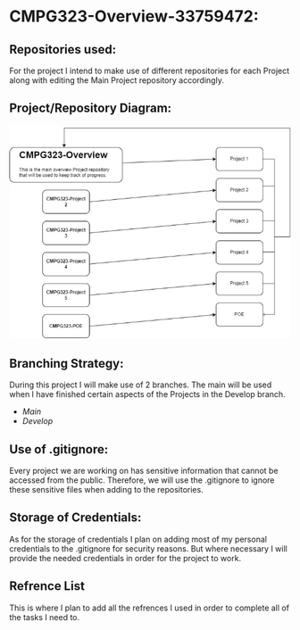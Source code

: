 # __CMPG323-Overview-33759472:__

## __Repositories used:__

 For the project I intend to make use of different repositories for each Project along with editing the Main Project repository accordingly.

## __Project/Repository Diagram:__

 ![](ProjectDiagram323.jpg)

## __Branching Strategy:__

 During this project I will make use of 2 branches.
 The main will be used when I have finished certain aspects of the Projects in the Develop branch.
 
 * *Main*
 * *Develop*
  

## __Use of .gitignore:__

 Every project we are working on has sensitive information that cannot be accessed from the public. Therefore, we will use the .gitignore to ignore these sensitive files when adding to the repositories.

## __Storage of Credentials:__

 As for the storage of credentials I plan on adding most of my personal credentials to the .gitignore for security reasons.
 But where necessary I will provide the needed credentials in order for the project to work.

## __Refrence List__
 
 This is where I plan to add all the refrences I used in order to complete all of the tasks I need to.